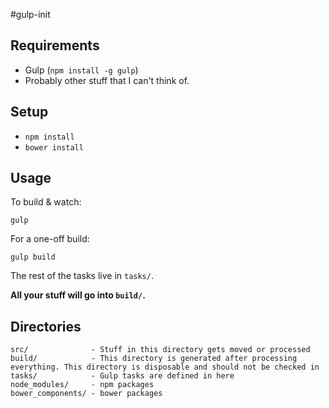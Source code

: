 #gulp-init

## Requirements

- Gulp (`npm install -g gulp`)
- Probably other stuff that I can't think of.

## Setup

- `npm install`
- `bower install`

## Usage

To build & watch:

```
gulp
```

For a one-off build:

```
gulp build
```

The rest of the tasks live in `tasks/`.

**All your stuff will go into `build/`.**

## Directories

```
src/              - Stuff in this directory gets moved or processed
build/            - This directory is generated after processing everything. This directory is disposable and should not be checked in
tasks/            - Gulp tasks are defined in here
node_modules/     - npm packages
bower_components/ - bower packages
```
